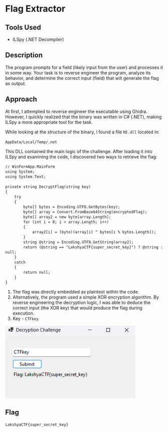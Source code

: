# Flag Extractor

## Tools Used
- ILSpy (.NET Decompiler)

## Description

The program prompts for a field (likely input from the user) and processes it in some way. Your task is to reverse engineer the program, analyze its behavior, and determine the correct input (field) that will generate the flag as output.

## Approach
At first, I attempted to reverse engineer the executable using Ghidra. However, I quickly realized that the binary was written in C# (.NET), making ILSpy a more appropriate tool for the task.

While looking at the structure of the binary, I found a file `RE.dll` located in:

`AppData/Local/Temp/.net`

This DLL contained the main logic of the challenge. After loading it into ILSpy and examining the code, I discovered two ways to retrieve the flag:

```// RE, Version=1.0.0.0, Culture=neutral, PublicKeyToken=null
// WinFormApp.MainForm
using System;
using System.Text;

private string DecryptFlag(string key)
{
	try
	{
		byte[] bytes = Encoding.UTF8.GetBytes(key);
		byte[] array = Convert.FromBase64String(encryptedFlag);
		byte[] array2 = new byte[array.Length];
		for (int i = 0; i < array.Length; i++)
		{
			array2[i] = (byte)(array[i] ^ bytes[i % bytes.Length]);
		}
		string @string = Encoding.UTF8.GetString(array2);
		return (@string == "LakshyaCTF{super_secret_key}") ? @string : null;
	}
	catch
	{
		return null;
	}
}
```

1. The flag was directly embedded as plaintext within the code.
2. Alternatively, the program used a simple XOR encryption algorithm. By reverse engineering the decryption logic, I was able to deduce the correct input (the XOR key) that would produce the flag during execution.
3. Key - `CTFkey`

![Alt text](Flag.png)


## Flag
```LakshyaCTF{super_secret_key}```
